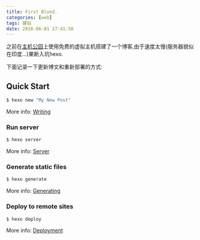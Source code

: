 ```yaml
---
title: First Blood.
categories: [web]
tags: 建站
date: 2016-06-01 17:41:58
---
```


之前在[主机公园](https://hostpark.cn/)上使用免费的虚拟主机搭建了一个博客,由于速度太慢(服务器貌似在印度...)果断入坑hexo.

下面记录一下更新博文和重新部署的方式:

## Quick Start

``` bash
$ hexo new "My New Post"
```

More info: [Writing](https://hexo.io/docs/writing.html)

### Run server

``` bash
$ hexo server
```

More info: [Server](https://hexo.io/docs/server.html)

### Generate static files

``` bash
$ hexo generate
```

More info: [Generating](https://hexo.io/docs/generating.html)

### Deploy to remote sites

``` bash
$ hexo deploy
```

More info: [Deployment](https://hexo.io/docs/deployment.html)
